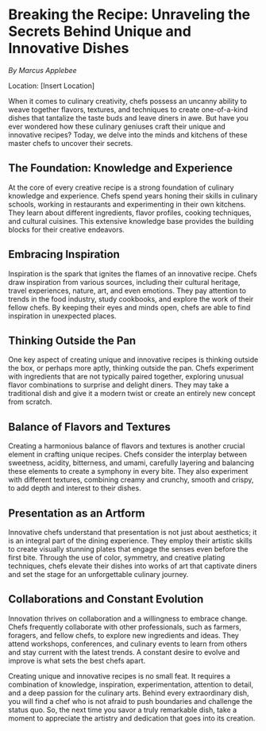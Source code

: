 # Breaking the Recipe: Unraveling the Secrets Behind Unique and Innovative Dishes

*By Marcus Applebee*



Location: [Insert Location]


When it comes to culinary creativity, chefs possess an uncanny ability to weave together flavors, textures, and techniques to create one-of-a-kind dishes that tantalize the taste buds and leave diners in awe. But have you ever wondered how these culinary geniuses craft their unique and innovative recipes? Today, we delve into the minds and kitchens of these master chefs to uncover their secrets.

## The Foundation: Knowledge and Experience

At the core of every creative recipe is a strong foundation of culinary knowledge and experience. Chefs spend years honing their skills in culinary schools, working in restaurants and experimenting in their own kitchens. They learn about different ingredients, flavor profiles, cooking techniques, and cultural cuisines. This extensive knowledge base provides the building blocks for their creative endeavors.

## Embracing Inspiration

Inspiration is the spark that ignites the flames of an innovative recipe. Chefs draw inspiration from various sources, including their cultural heritage, travel experiences, nature, art, and even emotions. They pay attention to trends in the food industry, study cookbooks, and explore the work of their fellow chefs. By keeping their eyes and minds open, chefs are able to find inspiration in unexpected places.

## Thinking Outside the Pan

One key aspect of creating unique and innovative recipes is thinking outside the box, or perhaps more aptly, thinking outside the pan. Chefs experiment with ingredients that are not typically paired together, exploring unusual flavor combinations to surprise and delight diners. They may take a traditional dish and give it a modern twist or create an entirely new concept from scratch.

## Balance of Flavors and Textures

Creating a harmonious balance of flavors and textures is another crucial element in crafting unique recipes. Chefs consider the interplay between sweetness, acidity, bitterness, and umami, carefully layering and balancing these elements to create a symphony in every bite. They also experiment with different textures, combining creamy and crunchy, smooth and crispy, to add depth and interest to their dishes.

## Presentation as an Artform

Innovative chefs understand that presentation is not just about aesthetics; it is an integral part of the dining experience. They employ their artistic skills to create visually stunning plates that engage the senses even before the first bite. Through the use of color, symmetry, and creative plating techniques, chefs elevate their dishes into works of art that captivate diners and set the stage for an unforgettable culinary journey.

## Collaborations and Constant Evolution

Innovation thrives on collaboration and a willingness to embrace change. Chefs frequently collaborate with other professionals, such as farmers, foragers, and fellow chefs, to explore new ingredients and ideas. They attend workshops, conferences, and culinary events to learn from others and stay current with the latest trends. A constant desire to evolve and improve is what sets the best chefs apart.


Creating unique and innovative recipes is no small feat. It requires a combination of knowledge, inspiration, experimentation, attention to detail, and a deep passion for the culinary arts. Behind every extraordinary dish, you will find a chef who is not afraid to push boundaries and challenge the status quo. So, the next time you savor a truly remarkable dish, take a moment to appreciate the artistry and dedication that goes into its creation.